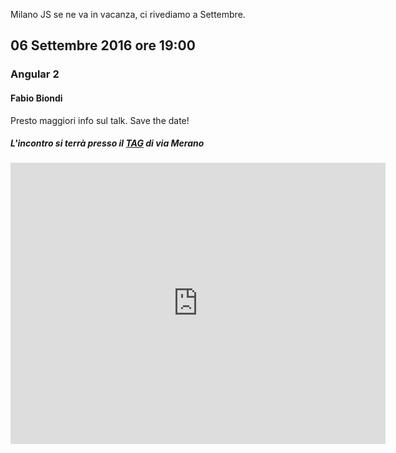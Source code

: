 Milano JS se ne va in vacanza, ci rivediamo a Settembre.

## 06 Settembre 2016 ore 19:00
### Angular 2
#### Fabio Biondi

Presto maggiori info sul talk. Save the date!

##### L'incontro si terrà presso il [TAG](http://milano-merano.talentgarden.org) di via Merano
<div class="frame">
  <iframe src="https://www.google.com/maps/embed?pb=!1m18!1m12!1m3!1d2796.632823664467!2d9.21910805139425!3d45.49733823914957!2m3!1f0!2f0!3f0!3m2!1i1024!2i768!4f13.1!3m3!1m2!1s0x4786c71ed10a476b%3A0xd2ec0047ea24ab80!2sTalent+Garden+Milano+-+Merano!5e0!3m2!1sit!2sit!4v1452794238477" width="600" height="450" frameborder="0" style="border:0" allowfullscreen></iframe>
</div>
